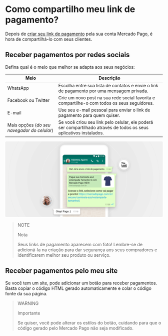 # Como compartilho meu link de pagamento?

Depois de [criar seu link de pagamento](https://www.mercadopago[FAKER][URL][DOMAIN]/developers/pt/guides/payments/button/create-button/) pela sua conta Mercado Pago, é hora de compartilhá-lo com seus clientes.

## Receber pagamentos por redes sociais

Defina qual é o meio que melhor se adapta aos seus negócios:

**Meio** | **Descrição**
----------------- | -----------------
WhatsApp | Escolha entre sua lista de contatos e envie o link de pagamento por uma mensagem privada.
Facebook ou Twitter | Crie um novo post na sua rede social favorita e compartilhe-o com todos os seus seguidores.
E-mail | Use seu e-mail pessoal para enviar o link de pagamento para quem quiser.
Mais opções (_do seu navegador do celular_) | Se você criou seu link pelo celular, ele poderá ser compartilhado através de todos os seus aplicativos instalados.

![Receber pagamentos por redes sociais](/images/button/byl_compartilhar.png)

> NOTE
> 
> Nota
> 
> Seus links de pagamento aparecem com foto! Lembre-se de adicioná-la na criação para dar segurança aos seus compradores e identificarem melhor seu produto ou serviço.

## Receber pagamentos pelo meu site

Se você tem um site, pode adicionar um botão para receber pagamentos.
Basta copiar o código HTML gerado automaticamente e colar o código fonte da sua página.

> WARNING
> 
> Importante
> 
> Se quiser, você pode alterar os estilos do botão, cuidando para que o código gerado pelo Mercado Pago não seja modificado.